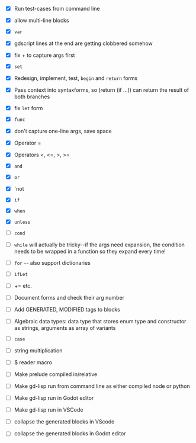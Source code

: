 - [x] Run test-cases from command line

- [x] allow multi-line blocks
- [x] `var`
- [x] gdscript lines at the end are getting clobbered somehow
- [x] fix + to capture args first
- [x] `set`

- [x] Redesign, implement, test, `begin` and `return` forms
- [x] Pass context into syntaxforms, so (return (if ...)) can return the result of both branches

- [x] fix `let` form
- [x] `func`

- [x] don't capture one-line args, save space
- [x] Operator =
- [x] Operators <, <=, >, >=
- [x] `and`
- [x] `or`
- [x] `not

- [x] `if`
- [x] `when`
- [x] `unless`
- [ ] `cond`

- [ ] `while` will actually be tricky--if the args need expansion, the condition needs to be wrapped in a function so they expand every time!
- [ ] `for` -- also support dictionaries
- [ ] `ifLet`
- [ ] += etc.

- [ ] Document forms and check their arg number
- [ ] Add GENERATED, MODIFIED tags to blocks
- [ ] Algebraic data types: data type that stores enum type and constructor as strings, arguments as array of variants
- [ ] `case`
- [ ] string multiplication
- [ ] $ reader macro

- [ ] Make prelude compiled in/relative
- [ ] Make gd-lisp run from command line as either compiled node or python
- [ ] Make gd-lisp run in Godot editor
- [ ] Make gd-lisp run in VSCode

- [ ] collapse the generated blocks in VScode
- [ ] collapse the generated blocks in Godot editor
